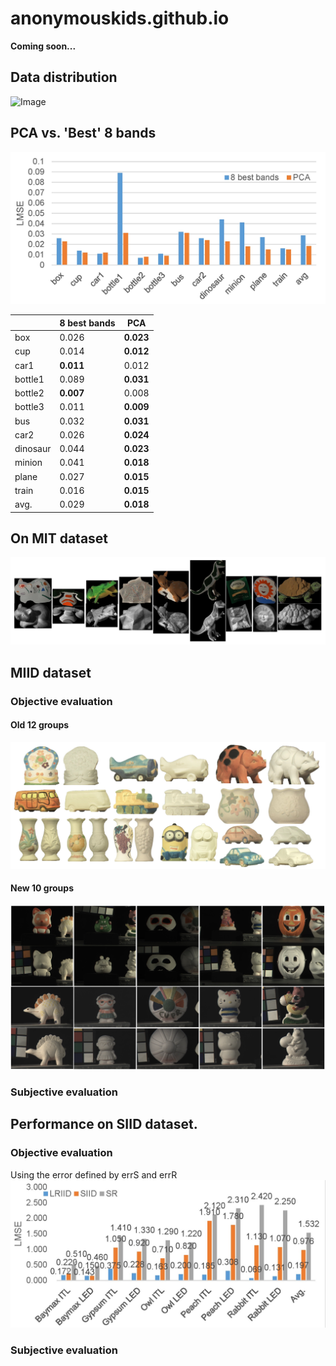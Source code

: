 # anonymouskids.github.io
**Coming soon...**

## Data distribution

![Image](https://flic.kr/p/FFzbXC)

## PCA vs. 'Best' 8 bands
![Image](bestbanddata.jpg)

<table class="tableizer-table">
<thead><tr class="tableizer-firstrow"><th></th><th>8 best bands</th><th>PCA</th></tr></thead><tbody>
 <tr><td>box</td><td>0.026 </td><td><strong>0.023 </strong></td></tr>
 <tr><td>cup </td><td>0.014 </td><td><strong>0.012 </strong> </td></tr>
 <tr><td>car1</td><td><strong>0.011 </strong></td><td>0.012 </td></tr>
 <tr><td>bottle1 </td><td>0.089 </td><td><strong>0.031 </strong> </td></tr>
 <tr><td>bottle2</td><td><strong>0.007 </strong> </td><td>0.008 </td></tr>
 <tr><td>bottle3</td><td>0.011 </td><td><strong>0.009 </strong> </td></tr>
 <tr><td>bus </td><td>0.032 </td><td><strong>0.031 </strong> </td></tr>
 <tr><td>car2</td><td>0.026 </td><td><strong>0.024 </strong> </td></tr>
 <tr><td>dinosaur </td><td>0.044 </td><td><strong>0.023 </strong></td></tr>
 <tr><td>minion </td><td>0.041 </td><td><strong>0.018 </strong> </td></tr>
 <tr><td>plane</td><td>0.027 </td><td><strong>0.015 </strong> </td></tr>
 <tr><td>train</td><td>0.016 </td><td><strong>0.015 </strong> </td></tr>
 <tr><td>avg. </td><td>0.029 </td><td><strong>0.018 </strong> </td></tr>
</tbody></table>

## On MIT dataset
![Image](mit.jpg)

## MIID dataset
### Objective evaluation
#### Old 12 groups
![Image](MIID_old.jpg)
#### New 10 groups
![Image](miid.jpg)
### Subjective evaluation


## Performance on SIID dataset.
### Objective evaluation
Using the error defined by errS and errR
![Image](siid.jpg)
### Subjective evaluation
